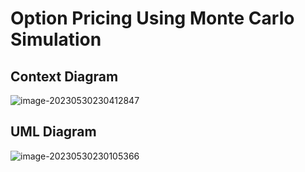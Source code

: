 # Option Pricing Using Monte Carlo Simulation

## Context Diagram

![image-20230530230412847](C:\Users\有机灵魂\AppData\Roaming\Typora\typora-user-images\image-20230530230412847.png)

## UML Diagram

![image-20230530230105366](C:\Users\有机灵魂\AppData\Roaming\Typora\typora-user-images\image-20230530230105366.png)